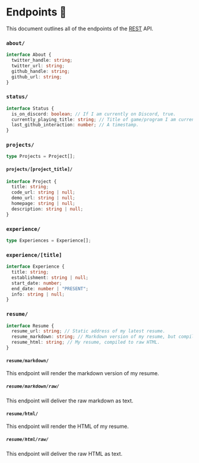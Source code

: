# Endpoints 🎁

This document outlines all of the endpoints of the [REST](https://developer.mozilla.org/en-US/docs/Glossary/REST) API.

### `about/`

```ts
interface About {
  twitter_handle: string;
  twitter_url: string;
  github_handle: string;
  github_url: string;
}
```

### `status/`

```ts
interface Status {
  is_on_discord: boolean; // If I am currently on Discord, true.
  currently_playing_title: string; // Title of game/program I am currently on.
  last_github_interaction: number; // A timestamp.
}
```

### `projects/`

```ts
type Projects = Project[];
```

#### `projects/[project_title]/`

```ts
interface Project {
  title: string;
  code_url: string | null;
  demo_url: string | null;
  homepage: string | null;
  description: string | null;
}
```

### `experience/`

```ts
type Experiences = Experience[];
```

### `experience/[title]`

```ts
interface Experience {
  title: string;
  establishment: string | null;
  start_date: number;
  end_date: number | "PRESENT";
  info: string | null;
}
```

### `resume/`

```ts
interface Resume {
  resume_url: string; // Static address of my latest resume.
  resume_markdown: string; // Markdown version of my resume, but compiled to raw HTML.
  resume_html: string; // My resume, compiled to raw HTML.
}
```

#### `resume/markdown/`

This endpoint will render the markdown version of my resume.

##### `resume/markdown/raw/`

This endpoint will deliver the raw markdown as text.

#### `resume/html/`

This endpoint will render the HTML of my resume.

##### `resume/html/raw/`

This endpoint will deliver the raw HTML as text.
